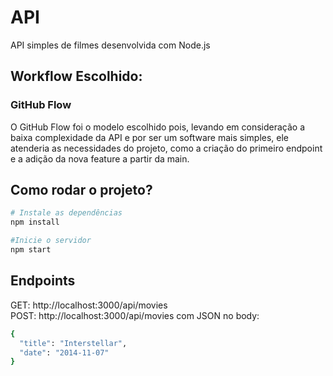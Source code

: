# API  

API simples de filmes desenvolvida com Node.js

## Workflow Escolhido: 
### GitHub Flow

O GitHub Flow foi o modelo escolhido pois, levando em consideração a baixa complexidade da API e por ser um software mais simples, ele atenderia as necessidades do projeto, como a criação do primeiro endpoint e a adição da nova feature a partir da main.


## Como rodar o projeto?

```bash
# Instale as dependências
npm install

#Inicie o servidor
npm start
```
## Endpoints 
GET: http://localhost:3000/api/movies  
POST: http://localhost:3000/api/movies com JSON no body:
```bash
{
  "title": "Interstellar",
  "date": "2014-11-07"
}
```

